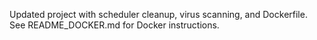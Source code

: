 Updated project with scheduler cleanup, virus scanning, and Dockerfile. See README_DOCKER.md for Docker instructions.
